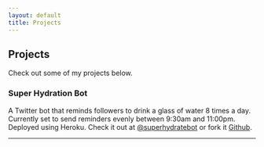 ```yaml
---
layout: default
title: Projects
---
```


## Projects

Check out some of my projects below.

### Super Hydration Bot
A Twitter bot that reminds followers to drink a glass of water 8 times a day. Currently set to send reminders evenly between 9:30am and 11:00pm. Deployed using Heroku. Check it out at [@superhydratebot](https://twitter.com/superhydratebot) or fork it [Github](https://github.com/jhavaldar/super_hdyrate_bot).

---
